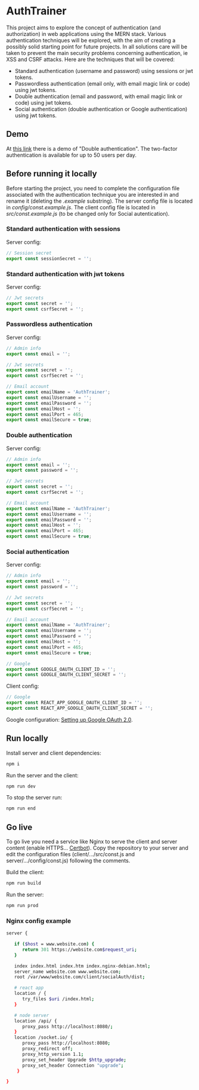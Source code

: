 # AuthTrainer

This project aims to explore the concept of authentication (and authorization) in web applications using the MERN stack. Various authentication techniques will be explored, with the aim of creating a possibly solid starting point for future projects. In all solutions care will be taken to prevent the main security problems concerning authentication, ie XSS and CSRF attacks.
Here are the techniques that will be covered:

- Standard authentication (username and password) using sessions or jwt tokens.
- Passwordless authentication (email only, with email magic link or code) using jwt tokens.
- Double authentication (email and password, with email magic link or code) using jwt tokens.
- Social authentication (double authentication or Google authentication) using jwt tokens.

## Demo

At [this link](https://authtrainer.malvaphe.com/) there is a demo of "Double authentication". The two-factor authentication is available for up to 50 users per day.

## Before running it locally

Before starting the project, you need to complete the configuration file associated with the authentication technique you are interested in and rename it (deleting the _.example_ substring). The server config file is located in _config/const.example.js_. The client config file is located in _src/const.example.js_ (to be changed only for Social autentication).

### Standard authentication with sessions

Server config:

```javascript
// Session secret
export const sessionSecret = '';
```

### Standard authentication with jwt tokens

Server config:

```javascript
// Jwt secrets
export const secret = '';
export const csrfSecret = '';
```

### Passwordless authentication

Server config:

```javascript
// Admin info
export const email = '';

// Jwt secrets
export const secret = '';
export const csrfSecret = '';

// Email account
export const emailName = 'AuthTrainer';
export const emailUsername = '';
export const emailPassword = '';
export const emailHost = '';
export const emailPort = 465;
export const emailSecure = true;
```

### Double authentication

Server config:

```javascript
// Admin info
export const email = '';
export const password = '';

// Jwt secrets
export const secret = '';
export const csrfSecret = '';

// Email account
export const emailName = 'AuthTrainer';
export const emailUsername = '';
export const emailPassword = '';
export const emailHost = '';
export const emailPort = 465;
export const emailSecure = true;
```

### Social authentication

Server config:

```javascript
// Admin info
export const email = '';
export const password = '';

// Jwt secrets
export const secret = '';
export const csrfSecret = '';

// Email account
export const emailName = 'AuthTrainer';
export const emailUsername = '';
export const emailPassword = '';
export const emailHost = '';
export const emailPort = 465;
export const emailSecure = true;

// Google
export const GOOGLE_OAUTH_CLIENT_ID = '';
export const GOOGLE_OAUTH_CLIENT_SECRET = '';
```

Client config:

```javascript
// Google
export const REACT_APP_GOOGLE_OAUTH_CLIENT_ID = '';
export const REACT_APP_GOOGLE_OAUTH_CLIENT_SECRET = '';
```

Google configuration: [Setting up Google OAuth 2.0](https://console.cloud.google.com/apis/credentials).

## Run locally

Install server and client dependencies:

```bash
npm i
```

Run the server and the client:

```bash
npm run dev
```

To stop the server run:

```bash
npm run end
```

## Go live

To go live you need a service like Nginx to serve the client and server content (enable HTTPS... [Certbot](https://certbot.eff.org/instructions?ws=nginx&os=ubuntufocal)). Copy the repository to your server and edit the configuration files (client/.../src/const.js and server/.../config/const.js) following the comments.

Build the client:

```bash
npm run build
```

Run the server:

```bash
npm run prod
```

### Nginx config example

```bash
server {

   if ($host = www.website.com) {
      return 301 https://website.com$request_uri;
   }

   index index.html index.htm index.nginx-debian.html;
   server_name website.com www.website.com;
   root /var/www/website.com/client/socialAuth/dist;

   # react app
   location / {
      try_files $uri /index.html;
   }

   # node server
   location /api/ {
      proxy_pass http://localhost:8080/;
   }
   location /socket.io/ {
      proxy_pass http://localhost:8080;
      proxy_redirect off;
      proxy_http_version 1.1;
      proxy_set_header Upgrade $http_upgrade;
      proxy_set_header Connection "upgrade";
    }

}
```
